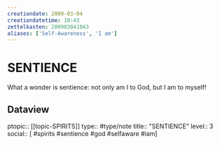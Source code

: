 ```yaml
---
creationdate: 2009-03-04
creationdatetime: 10:43
zettelkasten: 200903041043
aliases: ['Self-Awareness', 'I am']
---
```

# SENTIENCE
What a wonder is sentience: not only am I to God, but I am to myself!

## Dataview
ptopic:: [[topic-SPIRITS]]
type:: #type/note
title:: "SENTIENCE"
level:: 3
social:: [ #spirits #sentience #god #selfaware #iam]